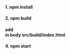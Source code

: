 

<h4>1. npm install</h4>
<h4>2. npm build</h4>
<h4> add <div id="root"></div> in body src/build/index.html
<h4>4. npm start</h4>

